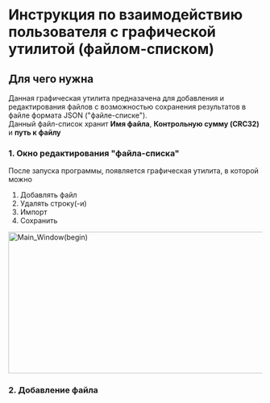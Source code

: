 # Инструкция по взаимодействию пользователя с графической утилитой (файлом-списком)
## Для чего нужна
Данная графическая утилита предназачена для добавления и редактирования файлов с возможностью сохранения результатов в файле формата JSON ("файле-списке"). <br />
Данный файл-список хранит **Имя файла**, **Контрольную сумму (CRC32)** и **путь к файлу**
### 1. Окно редактирования "файла-списка"
После запуска программы, появляется графическая утилита, в которой можно
1. Добавлять файл
2. Удалять строку(-и)
3. Импорт
4. Сохранить 
<img width="509" height="281" alt="Main_Window(begin)" src="https://github.com/user-attachments/assets/466bb5a8-5db0-4314-bdf6-7e9feb391f1e" />

### 2. Добавление файла
